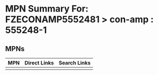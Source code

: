 



# MPN Summary For: FZECONAMP5552481 > con-amp : 555248-1

## MPNs
  

|MPN|Direct Links|Search Links|
| :--- | :--- | :--- |
||||

